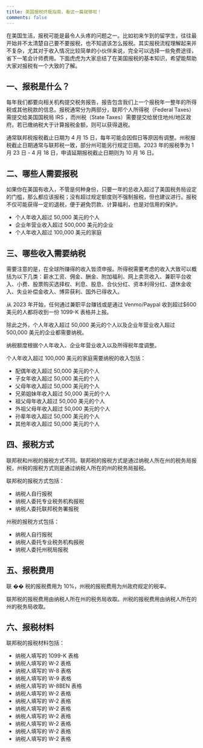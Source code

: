 ```yaml
---
title: 美国报税终极指南，看这一篇就够啦！
comments: false
---
```


在美国生活，报税可能是最令人头疼的问题之一。比如初来乍到的留学生，往往最开始并不太清楚自己要不要报税，也不知道该怎么报税。其实报税流程理解起来并不复杂，尤其对于收入情况比较简单的小伙伴来说，完全可以选择一些免费途径，省下一笔会计师费用。下面虎虎为大家总结了在美国报税的基本知识，希望能帮助大家对报税有一个大致的了解。

## 一、报税是什么？

每年我们都要向相关机构提交税务报告，报告包含我们上一个报税年一整年的所得税或其他税款的信息。报税通常分为两部分，联邦个人所得税（Federal Taxes）需提交给美国国税局 IRS ，而州税（State Taxes）需要提交给居住地州/地区政府。若已缴纳税大于计算报税金额，则可以获得退税。

通常联邦税报税截止日期为 4 月 15 日，每年可能会因假日等原因有调整。州税报税截止日期通常与联邦税一致，部分州可能另行规定日期。2023 年的报税季为 1 月 23 日 - 4 月 18 日，申请延期报税截止日期则为 10 月 16 日。

## 二、哪些人需要报税

如果你在美国有收入，不管是何种身份，只要一年的总收入超过了美国税务局设定的门槛，那么都应该报税；没有超过规定额度则不强制报税，但也建议进行。报税不仅可能获得一定的退税，便于避免罚款、计算福利，也是对信用的保护。

- 个人年收入超过 50,000 美元的个人
- 企业年营业收入超过 500,000 美元的企业
- 个人年收入超过 100,000 美元的家庭

## 三、哪些收入需要纳税

需要注意的是，在全球所赚得的收入皆须申报。所得税需要考虑的收入大致可以概括为以下几类：薪水工资、佣金、酬金、附加福利、网上卖货收入、兼职平台收入、小费、股票购买选择权、利息、股息、合伙分红、资本利得分红、退休金收入、失业补偿金收入、博弈获利、国外已得收入。

从 2023 年开始，任何通过兼职平台赚钱或是通过 Venmo/Paypal 收到超过$600 美元的人都将收到一份 1099-K 表格并上报。

除此之外，个人年收入超过 50,000 美元的个人以及企业年营业收入超过 500,000 美元的企业都需要纳税。

纳税额度根据个人年收入、企业年营业收入以及所得税年度调整。

个人年收入超过 100,000 美元的家庭需要纳税的收入包括：

- 配偶年收入超过 50,000 美元的个人
- 子女年收入超过 50,000 美元的个人
- 父母年收入超过 50,000 美元的个人
- 兄弟姐妹年收入超过 50,000 美元的个人
- 祖父母年收入超过 50,000 美元的个人
- 外祖父母年收入超过 50,000 美元的个人
- 孙辈年收入超过 50,000 美元的个人
- 其他年收入超过 50,000 美元的个人

## 四、报税方式

联邦税和州税的报税方式不同。联邦税的报税方式是通过纳税人所在州的税务局报税，州税的报税方式则是通过纳税人所在的州的税务局报税。

联邦税的报税方式包括：

- 纳税人自行报税
- 纳税人委托专业税务机构报税
- 纳税人委托联邦税务署报税

州税的报税方式包括：

- 纳税人自行报税
- 纳税人委托专业税务机构报税
- 纳税人委托州税局报税

## 五、报税费用

联 �� 税的报税费用为 10%，州税的报税费用为州政府规定的税率。

联邦税的报税费用由纳税人所在州的税务局收取。州税的报税费用由纳税人所在的州的税务局收取。

## 六、报税材料

联邦税的报税材料包括：

- 纳税人填写的 1099-K 表格
- 纳税人填写的 W-2 表格
- 纳税人填写的 W-8 表格
- 纳税人填写的 W-9 表格
- 纳税人填写的 W-8BEN 表格
- 纳税人填写的 W-2 表格
- 纳税人填写的 W-2 表格
- 纳税人填写的 W-2 表格
- 纳税人填写的 W-2 表格
- 纳税人填写的 W-2 表格
- 纳税人填写的 W-2 表格
- 纳税人填写的 W-2 表格

